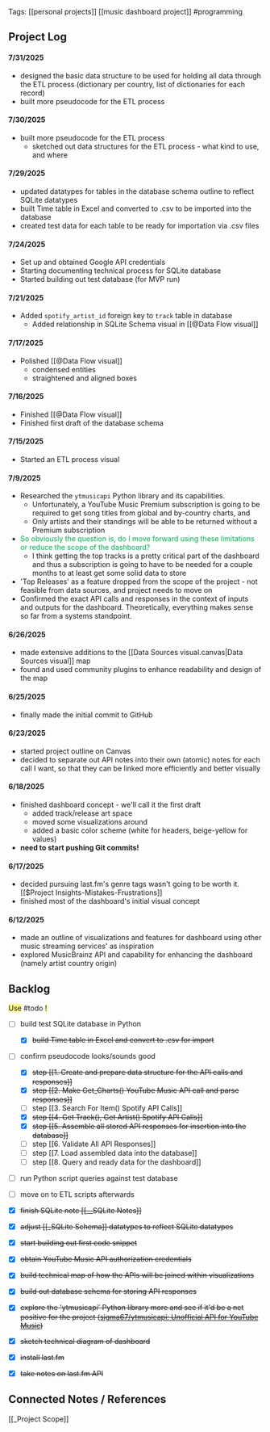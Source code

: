
Tags: [[personal projects]] [[music dashboard project]] #programming 

## **Project Log**

#### 7/31/2025
- designed the basic data structure to be used for holding all data through the ETL process (dictionary per country, list of dictionaries for each record)
- built more pseudocode for the ETL process

#### 7/30/2025
- built more pseudocode for the ETL process
	- sketched out data structures for the ETL process - what kind to use, and where

#### 7/29/2025
- updated datatypes for tables in the database schema outline to reflect SQLite datatypes 
- built Time table in Excel and converted to .csv to be imported into the database
- created test data for each table to be ready for importation via .csv files
#### 7/24/2025
- Set up and obtained Google API credentials
- Starting documenting technical process for SQLite database
- Started building out test database (for MVP run)
#### 7/21/2025
 - Added `spotify_artist_id` foreign key to `track` table in database
	 - Added relationship in SQLite Schema visual in [[@Data Flow visual]]
#### 7/17/2025
- Polished [[@Data Flow visual]]
	- condensed entities
	- straightened and aligned boxes

#### 7/16/2025
- Finished [[@Data Flow visual]]
- Finished first draft of the database schema
#### 7/15/2025
- Started an ETL process visual

#### 7/9/2025
- Researched the `ytmusicapi` Python library and its capabilities. 
	- Unfortunately, a YouTube Music Premium subscription is going to be required to get song titles from global and by-country charts, and
	- Only artists and their standings will be able to be returned without a Premium subscription
- <font color="#00b050"> So obviously the question is, do I move forward using these limitations or reduce the scope of the dashboard?</font>
	- I think getting the top tracks is a pretty critical part of the dashboard and thus a subscription is going to have to be needed for a couple months to at least get some solid data to store
- 'Top Releases' as a feature dropped from the scope of the project - not feasible from data sources, and project needs to move on
- Confirmed the exact API calls and responses in the context of inputs and outputs for the dashboard. Theoretically, everything makes sense so far from a systems standpoint.

#### 6/26/2025
- made extensive additions to the [[Data Sources visual.canvas|Data Sources visual]] map
- found and used community plugins to enhance readability and design of the map
#### 6/25/2025 
- finally made the initial commit to GitHub
#### 6/23/2025
- started project outline on Canvas
- decided to separate out API notes into their own (atomic) notes for each call I want, so that they can be linked more efficiently and better visually
#### 6/18/2025
- finished dashboard concept - we'll call it the first draft
	- added track/release art space
	- moved some visualizations around
	- added a basic color scheme (white for headers, beige-yellow for values)
- **need to start pushing Git commits!**
#### 6/17/2025
- decided pursuing last.fm's genre tags wasn't going to be worth it. [[$Project Insights-Mistakes-Frustrations]]
- finished most of the dashboard's initial visual concept
#### 6/12/2025
- made an outline of visualizations and features for dashboard using other music streaming services' as inspiration
- explored MusicBrainz API and capability for enhancing the dashboard (namely artist country origin)

## **Backlog**

<span style="background:#fff88f">Use</span> #todo <span style="background:#fff88f">!</span>

- [ ] build test SQLite database in Python
	- [x] ~~build Time table in Excel and convert to .csv for import~~
- [ ] confirm pseudocode looks/sounds good
	- [x] ~~step [[1. Create and prepare data structure for the API calls and responses]]~~
	- [x] ~~step [[2. Make Get_Charts() YouTube Music API call and parse responses]]~~
	- [ ] step [[3. Search For Item() Spotify API Calls]]
	- [x] ~~step [[4. Get Track(), Get Artist() Spotify API Calls]]~~
	- [x] ~~step [[5. Assemble all stored API responses for insertion into the database]]~~
	- [ ] step [[6. Validate All API Responses]]
	- [ ] step [[7. Load assembled data into the database]]
	- [ ] step [[8. Query and ready data for the dashboard]]
- [ ] run Python script queries against test database
- [ ] move on to ETL scripts afterwards
- [x] ~~finish SQLite note [[__SQLite Notes]]~~
- [x] ~~adjust [[_SQLite Schema]] datatypes to reflect SQLite datatypes~~
- [x] ~~start building out first code snippet~~
- [x] ~~obtain YouTube Music API authorization credentials~~
- [x] ~~build technical map of how the APIs will be joined within visualizations~~
- [x] ~~build out database schema for storing API responses~~
- [x] ~~explore the 'ytmusicapi' Python library more and see if it'd be a net positive for the project ([sigma67/ytmusicapi: Unofficial API for YouTube Music](https://github.com/sigma67/ytmusicapi))~~
- [x] ~~sketch technical diagram of dashboard~~
- [x] ~~install last.fm~~
- [x] ~~take notes on last.fm API~~









## Connected Notes / References

[[_Project Scope]]
